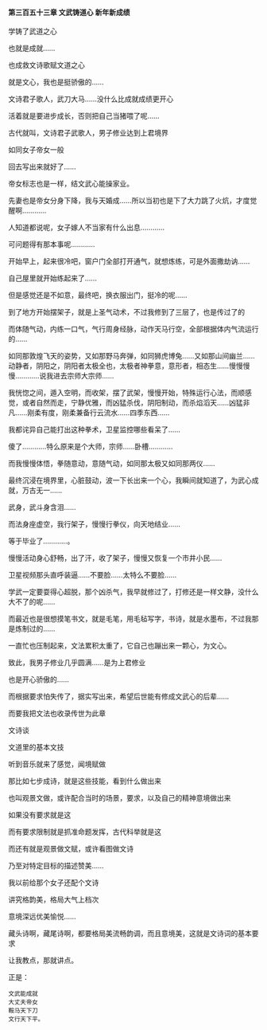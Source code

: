 #### 第三百五十三章 文武铸道心 新年新成绩

学铸了武道之心

也就是成就……

也成救文诗歌赋文道之心

就是文心，我也是挺骄傲的……


文诗君子歌人，武刀大马……没什么比成就成绩更开心

活着就是要进步成长，否则把自己当猪喂了呢……

古代就叫，文诗君子武歌人，男子修业达到上君境界

如同女子帝女一般

回去写出来就好了……

帝女标志也是一样，结文武心能操家业。


先妻也是帝女分身下降，我与天婚成……所以当初也是下了大力跳了火炕，才度觉醒啊…………

人知道都说呢，女子嫁人不当家有什么出息…………

可问题得有那本事呢…………

开始早上，起来很冷吧，窗户门全部打开通气，就想炼练，可是外面撒劫讷……

自己屋里就开始练起来了……

但是感觉还是不如意，最终吧，换衣服出门，挺冷的呢……


到了地方开始摆架子，就是上圣气动术，不过我修到了三层了，也是传过了的

而体随气动，内练一口气，气行周身经脉，动作天马行空，全部根据体内气流运行的……

如同那敦煌飞天的姿势，又如那野马奔弹，如同狮虎博兔……又如那山间幽兰……
动静者，阴阳之，阴阳者太极全也，太极者神拳意，意形者，相态生……慢慢慢慢…………说我进去宗师大宗师……

我恍惚之间，遁入空明，而收架，摆了武架，慢慢开始，特殊运行心法，而顺感觉，或者自然而走，宁静优雅，而凶猛杀伐，阴阳制动，而杀焰滔天……凶猛非凡……刚柔有度，刚柔兼备行云流水……四季东西……

我都诧异自己能打出这种拳术，卫星监控哪些看呆了……

傻了…………特么原来是个大师，宗师……卧槽…………

而我慢慢体悟，拳随意动，意随气动，如同那太极又如同那两仪……


最终沉浸在境界里，心脏鼓动，波一下长出来一个心，我瞬间就知道了，为武心成就，万古无一……

武身，武斗身含泪……

而法身座虚空，我行架子，慢慢行拳仪，向天地结业……

等于毕业了…………。

慢慢活动身心舒畅，出了汗，收了架子，慢慢又恢复一个市井小民……

卫星视频那头直呼装逼……不要脸……太特么不要脸……

学武一定要耍得心超脱，那个凶杀气，我早就修过了，打修还是一样文静，没什么大不了的呢……

而最近也是很想摸笔书文，就是毛笔，用毛毡写字，书诗，就是水墨布，不过我那是炼制过的……

一直忙也压制起来，文法累积太重了，它自己也蹦出来一颗心，为文心。

致此，我男子修业几乎圆满……是为上君修业

也是开心骄傲的……

而根据要求怕失传了，据实写出来，希望后世能有修成文武心的后辈……

而要我把文法也收录传世为此章

文诗谈

文道里的基本文技

听到音乐就来了感觉，闻境赋做

那比如七步成诗，就是这些技能，看到什么做出来

也叫观景文做，或许配合当时的场景，要求，以及自己的精神意境做出来

如果没有要求就是这

而有要求限制就是抓准命题发挥，古代科举就是这

而还有就是观景做文赋，或许看图做文诗

乃至对特定目标的描述赞美……

我以前给那个女子还配个文诗

讲究格韵美，格局大气上档次

意境深远优美愉悦……

藏头诗啊，藏尾诗啊，都要格局美流畅韵调，而且意境美，这就是文诗词的基本要求


让我教点，那就讲点。

正是：
     
    文武能成就
    大丈夫帝女
    鞍马天下刀
    文行天下平。

